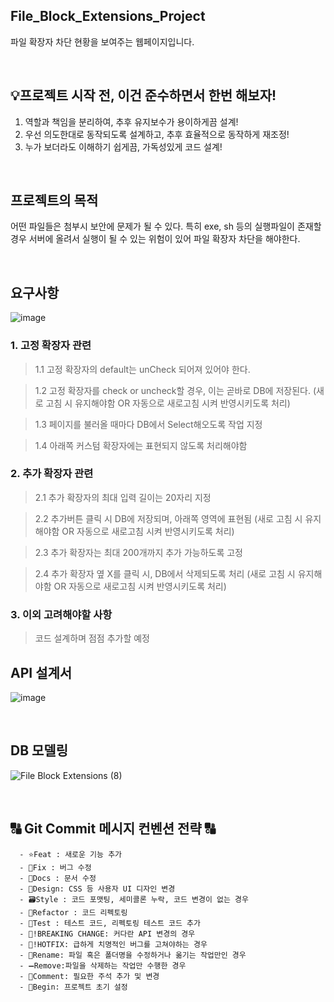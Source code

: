 ## File_Block_Extensions_Project
파일 확장자 차단 현황을 보여주는 웹페이지입니다.

<br>

## 💡프로젝트 시작 전, 이건 준수하면서 한번 해보자!
1. 역할과 책임을 분리하여, 추후 유지보수가 용이하게끔 설계!
2. 우선 의도한대로 동작되도록 설계하고, 추후 효율적으로 동작하게 재조정!
3. 누가 보더라도 이해하기 쉽게끔, 가독성있게 코드 설계!

<br>

## 프로젝트의 목적
어떤 파일들은 첨부시 보안에 문제가 될 수 있다.
특히 exe, sh 등의 실행파일이 존재할 경우 서버에 올려서 실행이 될 수 있는 위험이 있어 파일 확장자 차단을 해야한다. 

<br>

## 요구사항

![image](https://user-images.githubusercontent.com/102216495/210049184-33949b13-ff5a-4207-b6a8-434e5d984f30.png)

### 1. 고정 확장자 관련

> 1.1 고정 확장자의 default는 unCheck 되어져 있어야 한다.

> 1.2 고정 확장자를 check or uncheck할 경우, 이는 곧바로 DB에 저장된다. 
(새로 고침 시 유지해야함 OR 자동으로 새로고침 시켜 반영시키도록 처리)

> 1.3 페이지를 불러올 때마다 DB에서 Select해오도록 작업 지정

> 1.4 아래쪽 커스텀 확장자에는 표현되지 않도록 처리해야함

### 2. 추가 확장자 관련

> 2.1 추가 확장자의 최대 입력 길이는 20자리 지정

> 2.2 추가버튼 클릭 시 DB에 저장되며, 아래쪽 영역에 표현됨 
(새로 고침 시 유지해야함 OR 자동으로 새로고침 시켜 반영시키도록 처리)

> 2.3 추가 확장자는 최대 200개까지 추가 가능하도록 고정

> 2.4 추가 확장자 옆 X를 클릭 시, DB에서 삭제되도록 처리 
(새로 고침 시 유지해야함 OR 자동으로 새로고침 시켜 반영시키도록 처리)

### 3. 이외 고려해야할 사항

> 코드 설계하며 점점 추가할 예정

## API 설계서
![image](https://user-images.githubusercontent.com/102216495/210056677-02afcf94-788c-4642-80a8-87d57580633e.png)

<br>

## DB 모델링
![File Block Extensions (8)](https://user-images.githubusercontent.com/102216495/210056229-a938462c-06ef-426c-9cce-6543076f98bd.png)

<br>

## 🔠 Git Commit 메시지 컨벤션 전략 🔠
   
```
  - ⭐Feat : 새로운 기능 추가
  - 🐛Fix : 버그 수정
  - 📝Docs : 문서 수정
  - 🎨Design: CSS 등 사용자 UI 디자인 변경
  - 🗃️Style : 코드 포맷팅, 세미콜론 누락, 코드 변경이 없는 경우
  - 🔨Refactor : 코드 리펙토링
  - 🤝Test : 테스트 코드, 리펙토링 테스트 코드 추가
  - 🧐!BREAKING CHANGE: 커다란 API 변경의 경우
  - 🚨!HOTFIX: 급하게 치명적인 버그를 고쳐야하는 경우
  - 🔧Rename: 파일 혹은 폴더명을 수정하거나 옮기는 작업만인 경우
  - ➖Remove:파일을 삭제하는 작업만 수행한 경우
  - 📌Comment: 필요한 주석 추가 및 변경
  - 🎉Begin: 프로젝트 초기 설정
